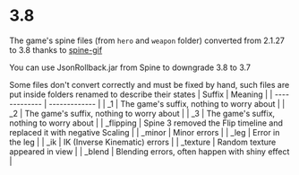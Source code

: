 # 3.8
The game's spine files (from `hero` and `weapon` folder) converted from 2.1.27 to 3.8 thanks to [spine-gif](https://naganeko.github.io/spine-gif/)

You can use JsonRollback.jar from Spine to downgrade 3.8 to 3.7

Some files don't convert correctly and must be fixed by hand, such files are put inside folders renamed to describe their states
| Suffix  | Meaning |
| ------------- | ------------- |
| \_1  | The game's suffix, nothing to worry about  |
| \_2  | The game's suffix, nothing to worry about  |
| \_3  | The game's suffix, nothing to worry about  |
| \_flipping  | Spine 3 removed the Flip timeline and replaced it with negative Scaling  |
| \_minor  | Minor errors  |
| \_leg  | Error in the leg  |
| \_ik  | IK (Inverse Kinematic) errors  |
| \_texture  | Random texture appeared in view  |
| \_blend  | Blending errors, often happen with shiny effect  |